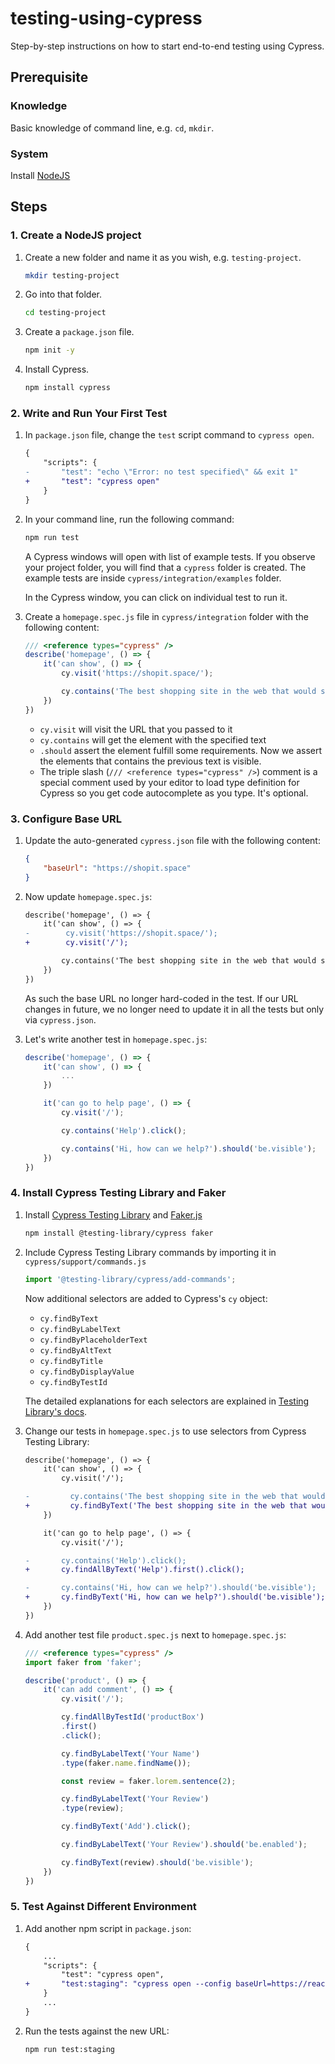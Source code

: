 # testing-using-cypress

Step-by-step instructions on how to start end-to-end testing using Cypress.

## Prerequisite

### Knowledge

Basic knowledge of command line, e.g. `cd`, `mkdir`.

### System

Install [NodeJS](https://nodejs.org/en/download/)

## Steps

### 1. Create a NodeJS project

1. Create a new folder and name it as you wish, e.g. `testing-project`.

    ```bash
    mkdir testing-project
    ```

1. Go into that folder.

    ```bash
    cd testing-project
    ```

1. Create a `package.json` file.

    ```bash
    npm init -y
    ```

1. Install Cypress.

    ```bash
    npm install cypress
    ```

### 2. Write and Run Your First Test

1. In `package.json` file, change the `test` script command to `cypress open`.

    ```diff
    {
        "scripts": {
    -       "test": "echo \"Error: no test specified\" && exit 1"
    +       "test": "cypress open"            
        }
    }
    ```

1. In your command line, run the following command:

    ```bash
    npm run test
    ```

    A Cypress windows will open with list of example tests. If you observe your project folder, you will find that a `cypress` folder is created. The example tests are inside `cypress/integration/examples` folder.

    In the Cypress window, you can click on individual test to run it.

1. Create a `homepage.spec.js` file in `cypress/integration` folder with the following content:

    ```js
    /// <reference types="cypress" />
    describe('homepage', () => {
        it('can show', () => {
            cy.visit('https://shopit.space/');

            cy.contains('The best shopping site in the web that would saves you most money.').should('be.visible');
        })
    })
    ```

    - `cy.visit` will visit the URL that you passed to it
    - `cy.contains` will get the element with the specified text
    - `.should` assert the element fulfill some requirements. Now we assert the elements that contains the previous text is visible.
    - The triple slash (`/// <reference types="cypress" />`) comment is a special comment used by your editor to load type definition for Cypress so you get code autocomplete as you type. It's optional.

### 3. Configure Base URL

1. Update the auto-generated `cypress.json` file with the following content:

    ```json
    {
        "baseUrl": "https://shopit.space"
    }
    ```

1. Now update `homepage.spec.js`:

    ```diff
    describe('homepage', () => {
        it('can show', () => {
    -        cy.visit('https://shopit.space/');
    +        cy.visit('/');

            cy.contains('The best shopping site in the web that would saves you most money.').should('be.visible');
        })
    })
    ```

    As such the base URL no longer hard-coded in the test. If our URL changes in future, we no longer need to update it in all the tests but only via `cypress.json`.

1. Let's write another test in `homepage.spec.js`:

    ```js
    describe('homepage', () => {
        it('can show', () => {
            ...
        })

        it('can go to help page', () => {
            cy.visit('/');

            cy.contains('Help').click();

            cy.contains('Hi, how can we help?').should('be.visible');
        })
    })
    ```

### 4. Install Cypress Testing Library and Faker

1. Install [Cypress Testing Library](https://github.com/testing-library/cypress-testing-library) and [Faker.js](https://github.com/marak/Faker.js/)

    ```bash
    npm install @testing-library/cypress faker
    ```

1. Include Cypress Testing Library commands by importing it in `cypress/support/commands.js`

    ```js
    import '@testing-library/cypress/add-commands';
    ```

    Now additional selectors are added to Cypress's `cy` object:

    - `cy.findByText`
    - `cy.findByLabelText`
    - `cy.findByPlaceholderText`
    - `cy.findByAltText`
    - `cy.findByTitle`
    - `cy.findByDisplayValue`
    - `cy.findByTestId`
    
    The detailed explanations for each selectors are explained in [Testing Library's docs](https://testing-library.com/docs/dom-testing-library/api-queries#queries).

1. Change our tests in `homepage.spec.js` to use selectors from Cypress Testing Library:

    ```diff
    describe('homepage', () => {
        it('can show', () => {
            cy.visit('/');

   -         cy.contains('The best shopping site in the web that would saves you most money.').should('be.visible');
   +         cy.findByText('The best shopping site in the web that would saves you most money.').should('be.visible');
        })

        it('can go to help page', () => {
            cy.visit('/');

    -       cy.contains('Help').click();
    +       cy.findAllByText('Help').first().click();

    -       cy.contains('Hi, how can we help?').should('be.visible');
    +       cy.findByText('Hi, how can we help?').should('be.visible');
        })
    })
    ```

1. Add another test file `product.spec.js` next to `homepage.spec.js`:

    ```js
    /// <reference types="cypress" />
    import faker from 'faker';

    describe('product', () => {
        it('can add comment', () => {
            cy.visit('/');

            cy.findAllByTestId('productBox')
            .first()
            .click();

            cy.findByLabelText('Your Name')
            .type(faker.name.findName());

            const review = faker.lorem.sentence(2);

            cy.findByLabelText('Your Review')
            .type(review);

            cy.findByText('Add').click();

            cy.findByLabelText('Your Review').should('be.enabled');

            cy.findByText(review).should('be.visible');
        })
    })
    ```

### 5. Test Against Different Environment

1. Add another npm script in `package.json`:

    ```diff
    {
        ...
        "scripts": {
            "test": "cypress open",
    +       "test:staging": "cypress open --config baseUrl=https://react-ecomm-site.now.sh"
        }
        ...
    }
    ```

1. Run the tests against the new URL:

    ```bash
    npm run test:staging
    ```